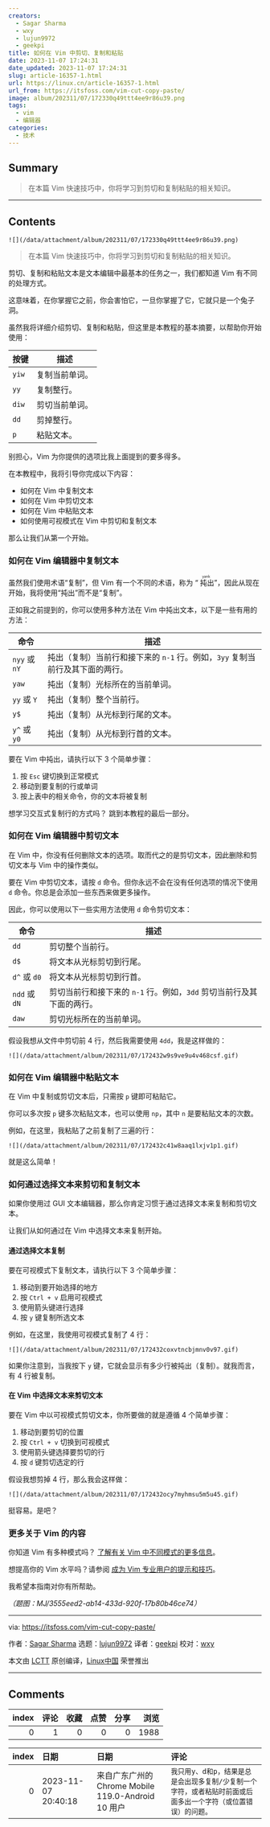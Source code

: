 ```yaml
---
creators:
  - Sagar Sharma
  - wxy
  - lujun9972
  - geekpi
title: 如何在 Vim 中剪切、复制和粘贴
date: 2023-11-07 17:24:31
date_updated: 2023-11-07 17:24:31
slug: article-16357-1.html
url: https://linux.cn/article-16357-1.html
url_from: https://itsfoss.com/vim-cut-copy-paste/
image: album/202311/07/172330q49ttt4ee9r86u39.png
tags:
  - vim
  - 编辑器
categories:
  - 技术
---
```


## Summary

> 在本篇 Vim 快速技巧中，你将学习到剪切和复制粘贴的相关知识。

***

<!-- more -->

## Contents

`![](/data/attachment/album/202311/07/172330q49ttt4ee9r86u39.png)`

> 
> 在本篇 Vim 快速技巧中，你将学习到剪切和复制粘贴的相关知识。
> 
> 
> 

剪切、复制和粘贴文本是文本编辑中最基本的任务之一，我们都知道 Vim 有不同的处理方式。

这意味着，在你掌握它之前，你会害怕它，一旦你掌握了它，它就只是一个兔子洞。

虽然我将详细介绍剪切、复制和粘贴，但这里是本教程的基本摘要，以帮助你开始使用：

| **按键** | **描述** |
| --- | --- |
| `yiw` | 复制当前单词。 |
| `yy` | 复制整行。 |
| `diw` | 剪切当前单词。 |
| `dd` | 剪掉整行。 |
| `p` | 粘贴文本。 |

别担心，Vim 为你提供的选项比我上面提到的要多得多。

在本教程中，我将引导你完成以下内容：

* 如何在 Vim 中复制文本
* 如何在 Vim 中剪切文本
* 如何在 Vim 中粘贴文本
* 如何使用可视模式在 Vim 中剪切和复制文本

那么让我们从第一个开始。

### 如何在 Vim 编辑器中复制文本

虽然我们使用术语“复制”，但 Vim 有一个不同的术语，称为 “<ruby> 扽出 <rt>  yank </rt></ruby>”，因此从现在开始，我将使用“扽出”而不是“复制”。

正如我之前提到的，你可以使用多种方法在 Vim 中扽出文本，以下是一些有用的方法：

| 命令 | 描述 |
| --- | --- |
| `nyy` 或 `nY` | 扽出（复制）当前行和接下来的 `n-1` 行。例如，`3yy` 复制当前行及其下面的两行。 |
| `yaw` | 扽出（复制）光标所在的当前单词。 |
| `yy` 或 `Y` | 扽出（复制）整个当前行。 |
| `y$` | 扽出（复制）从光标到行尾的文本。 |
| `y^` 或 `y0` | 扽出（复制）从光标到行首的文本。 |

要在 Vim 中扽出，请执行以下 3 个简单步骤：

1. 按 `Esc` 键切换到正常模式
2. 移动到要复制的行或单词
3. 按上表中的相关命令，你的文本将被复制

想学习交互式复制行的方式吗？ 跳到本教程的最后一部分。

### 如何在 Vim 编辑器中剪切文本

在 Vim 中，你没有任何删除文本的选项。取而代之的是剪切文本，因此删除和剪切文本与 Vim 中的操作类似。

要在 Vim 中剪切文本，请按 `d` 命令。但你永远不会在没有任何选项的情况下使用 `d` 命令。你总是会添加一些东西来做更多操作。

因此，你可以使用以下一些实用方法使用 `d` 命令剪切文本：

| 命令 | 描述 |
| --- | --- |
| `dd` | 剪切整个当前行。 |
| `d$` | 将文本从光标剪切到行尾。 |
| `d^` 或 `d0` | 将文本从光标剪切到行首。 |
| `ndd` 或 `dN` | 剪切当前行和接下来的 `n-1` 行。例如，`3dd` 剪切当前行及其下面的两行。 |
| `daw` | 剪切光标所在的当前单词。 |

假设我想从文件中剪切前 4 行，然后我需要使用 `4dd`，我是这样做的：

`![](/data/attachment/album/202311/07/172432w9s9ve9u4v468csf.gif)`

### 如何在 Vim 编辑器中粘贴文本

在 Vim 中复制或剪切文本后，只需按 `p` 键即可粘贴它。

你可以多次按 `p` 键多次粘贴文本，也可以使用 `np`，其中 `n` 是要粘贴文本的次数。

例如，在这里，我粘贴了之前复制了三遍的行：

`![](/data/attachment/album/202311/07/172432c41w8aaq1lxjv1p1.gif)`

就是这么简单！

### 如何通过选择文本来剪切和复制文本

如果你使用过 GUI 文本编辑器，那么你肯定习惯于通过选择文本来复制和剪切文本。

让我们从如何通过在 Vim 中选择文本来复制开始。

#### 通过选择文本复制

要在可视模式下复制文本，请执行以下 3 个简单步骤：

1. 移动到要开始选择的地方
2. 按 `Ctrl + v` 启用可视模式
3. 使用箭头键进行选择
4. 按 `y` 键复制所选文本

例如，在这里，我使用可视模式复制了 4 行：

`![](/data/attachment/album/202311/07/172432coxvtncbjmnv0v97.gif)`

如果你注意到，当我按下 `y` 键，它就会显示有多少行被扽出（复制）。就我而言，有 4 行被复制。

#### 在 Vim 中选择文本来剪切文本

要在 Vim 中以可视模式剪切文本，你所要做的就是遵循 4 个简单步骤：

1. 移动到要剪切的位置
2. 按 `Ctrl + v` 切换到可视模式
3. 使用箭头键选择要剪切的行
4. 按 `d` 键剪切选定的行

假设我想剪掉 4 行，那么我会这样做：

`![](/data/attachment/album/202311/07/172432ocy7myhmsu5m5u45.gif)`

挺容易。是吧？

### 更多关于 Vim 的内容

你知道 Vim 有多种模式吗？ [了解有关 Vim 中不同模式的更多信息](https://linuxhandbook.com/vim-modes/)。

想提高你的 Vim 水平吗？请参阅 [成为 Vim 专业用户的提示和技巧](https://linuxhandbook.com/pro-vim-tips/)。

我希望本指南对你有所帮助。

*（题图：MJ/3555eed2-ab14-433d-920f-17b80b46ce74）*

---

via: <https://itsfoss.com/vim-cut-copy-paste/>

作者：[Sagar Sharma](https://itsfoss.com/author/sagar/) 选题：[lujun9972](https://github.com/lujun9972) 译者：[geekpi](https://github.com/geekpi) 校对：[wxy](https://github.com/wxy)

本文由 [LCTT](https://github.com/LCTT/TranslateProject) 原创编译，[Linux中国](https://linux.cn/) 荣誉推出

***

## Comments


|   index |   评论 |   收藏 |   点赞 |   分享 |   浏览 |
|--------:|-------:|-------:|-------:|-------:|-------:|
|       0 |      1 |      0 |      0 |      0 |   1988 |

|   index | 日期                | 日期                                               | 评论                                                                                                           |
|--------:|:--------------------|:---------------------------------------------------|:---------------------------------------------------------------------------------------------------------------|
|       0 | 2023-11-07 20:40:18 | 来自广东广州的 Chrome Mobile 119.0-Android 10 用户 | `我只用y、d和p，结果是总是会出现多复制/少复制一个字符，或者粘贴时前面或后面多出一个字符（或位置错误）的问题。` |
